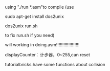 using "./run *.asm"to compile
(use 

sudo apt-get install dos2unix

dos2unix run.sh

to fix run.sh if you need)

will working in doing.asm!!!!!!!!!!!!!!!!!!!

displayCounter：计步器，0~255,can reset

tutorialbricks:have some functions about collision
